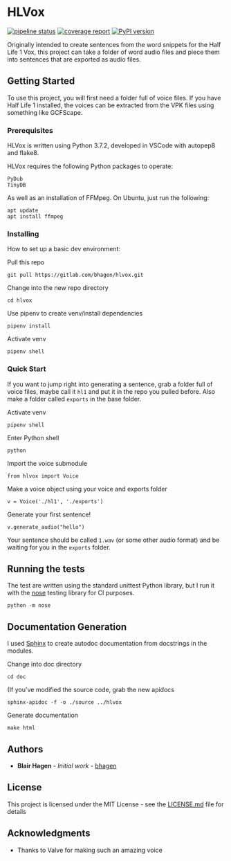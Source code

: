 # HLVox

[![pipeline status](https://gitlab.com/bhagen/hlvox/badges/master/pipeline.svg)](https://gitlab.com/bhagen/hlvox/commits/master)
[![coverage report](https://gitlab.com/bhagen/hlvox/badges/master/coverage.svg)](https://gitlab.com/bhagen/hlvox/commits/master)
[![PyPI version](https://badge.fury.io/py/hlvox.svg)](https://badge.fury.io/py/hlvox)

Originally intended to create sentences from the word snippets for the 
Half Life 1 Vox, this project can take a folder of word audio files and piece 
them into sentences that are exported as audio files.

## Getting Started

To use this project, you will first need a folder full of voice files.
If you have Half Life 1 installed, the voices can be extracted from the VPK 
files using something like GCFScape.

### Prerequisites

HLVox is written using Python 3.7.2, developed in VSCode with autopep8 
and flake8.

HLVox requires the following Python packages to operate:

```
PyDub
TinyDB
```

As well as an installation of FFMpeg. On Ubuntu, just run the following:

```
apt update
apt install ffmpeg
```

### Installing

How to set up a basic dev environment:

Pull this repo

```
git pull https://gitlab.com/bhagen/hlvox.git
```

Change into the new repo directory

```
cd hlvox
```

Use pipenv to create venv/install dependencies
```
pipenv install
```

Activate venv
```
pipenv shell
```

### Quick Start

If you want to jump right into generating a sentence, grab a folder full
of voice files, maybe call it `hl1` and put it in the repo you pulled before. 
Also make a folder called `exports` in the base folder.

Activate venv
```
pipenv shell
```

Enter Python shell
```
python
```

Import the voice submodule
```
from hlvox import Voice
```

Make a voice object using your voice and exports folder
```
v = Voice('./hl1', './exports')
```

Generate your first sentence!
```
v.generate_audio("hello")
```

Your sentence should be called `1.wav` (or some other audio format) and be
waiting for you in the `exports` folder.


## Running the tests

The test are written using the standard unittest Python library, but I run it
with the [nose](https://nose.readthedocs.io/en/latest/) testing library
for CI purposes.
```
python -m nose
```

## Documentation Generation

I used [Sphinx](http://www.sphinx-doc.org) to create autodoc documentation
from docstrings in the modules.

Change into doc directory
```
cd doc
```

(If you've modified the source code, grab the new apidocs
```
sphinx-apidoc -f -o ./source ../hlvox
```


Generate documentation
```
make html
```


## Authors

* **Blair Hagen** - *Initial work* - [bhagen](https://github.com/bhagen)


## License

This project is licensed under the MIT License - see the [LICENSE.md](LICENSE.md) file for details

## Acknowledgments

* Thanks to Valve for making such an amazing voice

